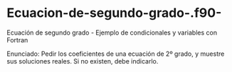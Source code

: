 # Ecuacion-de-segundo-grado-.f90-
Ecuación de segundo grado - Ejemplo de condicionales y variables con Fortran

Enunciado: Pedir los coeficientes de una ecuación de 2º grado, y muestre sus soluciones reales. Si no existen, debe indicarlo.
